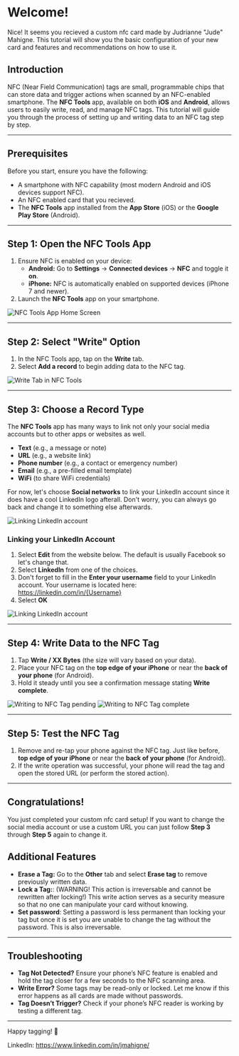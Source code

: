 # Welcome!

Nice! It seems you recieved a custom nfc card made by Judrianne "Jude" Mahigne. This tutorial will show you the basic configuration of your new card and features and recommendations on how to use it. 

## Introduction
NFC (Near Field Communication) tags are small, programmable chips that can store data and trigger actions when scanned by an NFC-enabled smartphone. The **NFC Tools** app, available on both **iOS** and **Android**, allows users to easily write, read, and manage NFC tags. This tutorial will guide you through the process of setting up and writing data to an NFC tag step by step.

---

## Prerequisites
Before you start, ensure you have the following:
- A smartphone with NFC capability (most modern Android and iOS devices support NFC).
- An NFC enabled card that you recieved.
- The **NFC Tools** app installed from the **App Store** (iOS) or the **Google Play Store** (Android).

---

## Step 1: Open the NFC Tools App
1. Ensure NFC is enabled on your device:
   - **Android:** Go to **Settings** → **Connected devices** → **NFC** and toggle it **on**.
   - **iPhone:** NFC is automatically enabled on supported devices (iPhone 7 and newer).
2. Launch the **NFC Tools** app on your smartphone.

![NFC Tools App Home Screen](images/nfc_tools_home.png)

---

## Step 2: Select "Write" Option
1. In the NFC Tools app, tap on the **Write** tab.
2. Select **Add a record** to begin adding data to the NFC tag.

![Write Tab in NFC Tools](images/nfc_tools_write.png)

---

## Step 3: Choose a Record Type
The **NFC Tools** app has many ways to link not only your social media accounts but to other apps or websites as well.
- **Text** (e.g., a message or note)
- **URL** (e.g., a website link)
- **Phone number** (e.g., a contact or emergency number)
- **Email** (e.g., a pre-filled email template)
- **WiFi** (to share WiFi credentials)

For now, let's choose **Social networks** to link your LinkedIn account since it does have a cool LinkedIn logo afterall. Don't worry, you can always go back and change it to something else afterwards.

![Linking LinkedIn account](images/social.png)

### Linking your LinkedIn Account
1. Select **Edit** from the website below. The default is usually Facebook so let's change that.
2. Select **LinkedIn** from one of the choices.
3. Don't forget to fill in the **Enter your username** field to your LinkedIn account. Your username is located here: https://linkedin.com/in/{Username}
4. Select **OK**

![Linking LinkedIn account](images/linking_account.png)

---

## Step 4: Write Data to the NFC Tag
1. Tap **Write / XX Bytes** (the size will vary based on your data).
2. Place your NFC tag on the **top edge of your iPhone** or near the **back of your phone** (for Android).
3. Hold it steady until you see a confirmation message stating **Write complete**.

![Writing to NFC Tag pending](images/nfc_tools_write_pending.png)
![Writing to NFC Tag complete](images/nfc_tools_write_complete.png)

---

## Step 5: Test the NFC Tag
1. Remove and re-tap your phone against the NFC tag. Just like before, **top edge of your iPhone** or near the **back of your phone** (for Android).
2. If the write operation was successful, your phone will read the tag and open the stored URL (or perform the stored action).

---

## Congratulations!
You just completed your custom nfc card setup! If you want to change the social media account or use a custom URL you can just follow **Step 3** through **Step 5** again to change it.

## Additional Features
- **Erase a Tag:** Go to the **Other** tab and select **Erase tag** to remove previously written data.
- **Lock a Tag:**: (WARNING! This action is irreversable and cannot be rewritten after locking!) This write action serves as a security measure so that no one can manipulate your card without knowing.
- **Set password**: Setting a password is less permanent than locking your tag but once it is set you are unable to change the tag without the password. This is also irreversable.

---

## Troubleshooting
- **Tag Not Detected?** Ensure your phone’s NFC feature is enabled and hold the tag closer for a few seconds to the NFC scanning area.
- **Write Error?** Some tags may be read-only or locked. Let me know if this error happens as all cards are made without passwords.
- **Tag Doesn’t Trigger?** Check if your phone’s NFC reader is working by testing a different tag.

---

Happy tagging! 🎉

LinkedIn: https://www.linkedin.com/in/jmahigne/